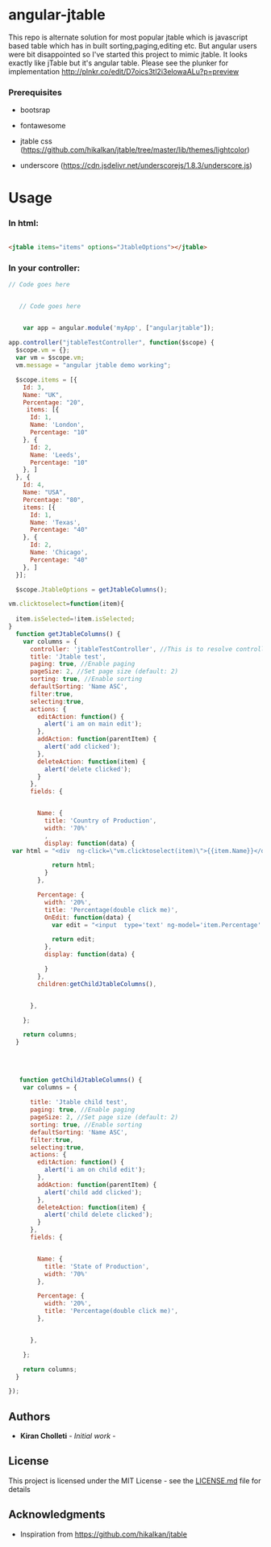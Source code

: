 # angular-jtable
This repo is alternate solution for most popular jtable which is javascript based table which has in built sorting,paging,editing etc. But angular users were bit disappointed so I've started this project to mimic jtable. It looks exactly like jTable but it's angular table. Please see the plunker for implementation http://plnkr.co/edit/D7oics3tl2i3elowaALu?p=preview

### Prerequisites
- bootsrap

- fontawesome

- jtable css (https://github.com/hikalkan/jtable/tree/master/lib/themes/lightcolor)

- underscore (https://cdn.jsdelivr.net/underscorejs/1.8.3/underscore.js)

# Usage

### In html:
``` html

<jtable items="items" options="JtableOptions"></jtable>
```

### In your controller:
```js
// Code goes here


   // Code goes here


    var app = angular.module('myApp', ["angularjtable"]);
    
app.controller("jtableTestController", function($scope) {
  $scope.vm = {};
  var vm = $scope.vm;
  vm.message = "angular jtable demo working";

  $scope.items = [{
    Id: 3,
    Name: "UK",
    Percentage: "20",
     items: [{
      Id: 1,
      Name: 'London',
      Percentage: "10"
    }, {
      Id: 2,
      Name: 'Leeds',
      Percentage: "10"
    }, ]
  }, {
    Id: 4,
    Name: "USA",
    Percentage: "80",
    items: [{
      Id: 1,
      Name: 'Texas',
      Percentage: "40"
    }, {
      Id: 2,
      Name: 'Chicago',
      Percentage: "40"
    }, ]
  }];

  $scope.JtableOptions = getJtableColumns();

vm.clicktoselect=function(item){
  
  item.isSelected=!item.isSelected;
}
  function getJtableColumns() {
    var columns = {
      controller: 'jtableTestController', //This is to resolve controller methods that you used in Display,OnEdit functions
      title: 'Jtable test',
      paging: true, //Enable paging
      pageSize: 2, //Set page size (default: 2)
      sorting: true, //Enable sorting
      defaultSorting: 'Name ASC',
      filter:true,
      selecting:true,
      actions: {
        editAction: function() {
          alert('i am on main edit');
        },
        addAction: function(parentItem) {
          alert('add clicked');
        },
        deleteAction: function(item) {
          alert('delete clicked');
        }
      },
      fields: {


        Name: {
          title: 'Country of Production',
          width: '70%'
          ,
          display: function(data) {
 var html = "<div  ng-click=\"vm.clicktoselect(item)\">{{item.Name}}</div>";

            return html;
          }
        },

        Percentage: {
          width: '20%',
          title: 'Percentage(double click me)',
          OnEdit: function(data) {
            var edit = "<input  type='text' ng-model='item.Percentage' />";

            return edit;
          },
          display: function(data) {

          }
        },
        children:getChildJtableColumns(),


      },

    };

    return columns;
  }
  
  
  
  
   function getChildJtableColumns() {
    var columns = {
     
      title: 'Jtable child test',
      paging: true, //Enable paging
      pageSize: 2, //Set page size (default: 2)
      sorting: true, //Enable sorting
      defaultSorting: 'Name ASC',
      filter:true,
      selecting:true,
      actions: {
        editAction: function() {
          alert('i am on child edit');
        },
        addAction: function(parentItem) {
          alert('child add clicked');
        },
        deleteAction: function(item) {
          alert('child delete clicked');
        }
      },
      fields: {


        Name: {
          title: 'State of Production',
          width: '70%'
        },

        Percentage: {
          width: '20%',
          title: 'Percentage(double click me)',
        },


      },

    };

    return columns;
  }

});
```


## Authors

* **Kiran Cholleti** - *Initial work* - 



## License

This project is licensed under the MIT License - see the [LICENSE.md](LICENSE.md) file for details

## Acknowledgments
* Inspiration from https://github.com/hikalkan/jtable

